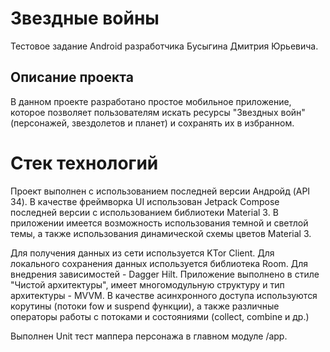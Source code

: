# Звездные войны

Тестовое задание Android разработчика Бусыгина Дмитрия Юрьевича.


## Описание проекта
В данном проекте разработано простое мобильное приложение, которое позволяет пользователям искать ресурсы
"Звездных войн" (персонажей, звездолетов и планет) и сохранять их в избранном.

# Стек технологий
Проект выполнен с использованием последней версии Андройд (API 34). 
В качестве фреймворка UI использован Jetpack Compose последней версии с использованием
библиотеки Material 3. В приложении имеется возможность использования темной и светлой темы, а также 
использования динамической схемы цветов Material 3.

Для получения данных из сети используется KTor Client.
Для локального сохранения данных используется библиотека Room.
Для внедрения зависимостей - Dagger Hilt.
Приложение выполнено в стиле "Чистой архитектуры", имеет многомодульную структуру и
тип архитектуры - MVVM. В качестве асинхронного доступа используются корутины (потоки fow 
и suspend функции), а также различные операторы работы с потоками и состояниями (collect, combine и др.)


Выполнен Unit тест маппера персонажа в главном модуле /app. 
